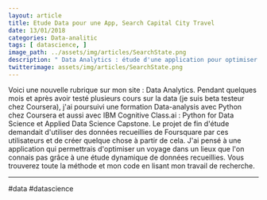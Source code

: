 ```yaml
---
layout: article
title: Etude Data pour une App, Search Capital City Travel
date: 13/01/2018
categories: Data-analitic
tags: [ datascience, ]
image_path: ../assets/img/articles/SearchState.png
description: " Data Analytics : étude d'une application pour optimiser un voyage dans un lieux que l'on connais pas grâce à une étude dynamique de données recueillies."
twitterimage: assets/img/articles/SearchState.png
---
```



Voici une nouvelle rubrique sur mon site : Data Analytics.
Pendant quelques mois et après avoir testé plusieurs cours sur la data (je suis beta testeur chez Coursera), j'ai poursuivi une formation Data-analysis avec Python chez Coursera et aussi avec IBM Cognitive Class.ai : Python for Data Science et Applied Data Science Capstone. Le projet de fin d'étude demandait d'utiliser des données recueillies de Foursquare par ces utilisateurs et de créer quelque chose à partir de cela. J'ai pensé à une application qui permettrais d'optimiser un voyage dans un lieux que l'on connais pas grâce à une étude dynamique de données recueillies. Vous trouverez toute la méthode et mon code en lisant mon travail de recherche.

---
#data #datascience